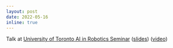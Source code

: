 ```yaml
---
layout: post
date: 2022-05-16
inline: true
---
```


Talk at [University of Toronto AI in Robotics Seminar](https://robotics.cs.toronto.edu/toronto-air/) ([slides](https://www.dropbox.com/s/x6vavv3j75pn2ip/Certifiable_Perception_Toronto_AIR_2022.pdf?dl=0)) ([video](https://youtu.be/hpqnBPL9lH4))
